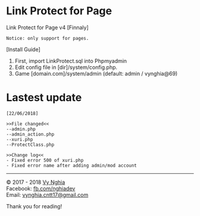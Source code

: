 # Link Protect for Page
Link Protect for Page v4 [Finnaly]
```
Notice: only support for pages.
```

[Install Guide]
1. First, import LinkProtect.sql into Phpmyadmin<br>
2. Edit config file in [dir]/system/config.php.<br>
3. Game [domain.com]/system/admin (default: admin / vynghia@69)

# Lastest update
```
[22/06/2018]

>>File changed<<
--admin.php
--admin_action.php
--xuri.php
--ProtectClass.php

>>Change log<<
- Fixed error 500 of xuri.php
- Fixed error name after adding admin/mod account
```

---
© 2017 - 2018 [Vy Nghia](https://www.facebook.com/pagevynghia)<br>
Facebook: [fb.com/nghiadev](https://www.facebook.com/nghiadev)<br>
Email: vynghia.cntt17@gmail.com


Thank you for reading!
